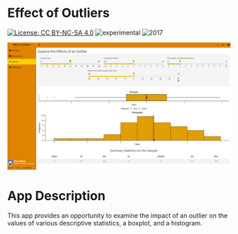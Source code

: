 # Effect of Outliers

[![License: CC BY-NC-SA 4.0](https://img.shields.io/badge/License-CC%20BY--NC--SA%204.0-lightgrey.svg)](https://creativecommons.org/licenses/by-nc-sa/4.0/) 
![experimental](https://img.shields.io/badge/lifecycle-experimental-orange)
![2017](https://img.shields.io/badge/year-2017-lightgrey)

![App Screenshot](../docs/screenshot.png)

# App Description
This app provides an opportunity to examine the impact of an outlier on the values of various descriptive statistics, a boxplot, and a histogram.

